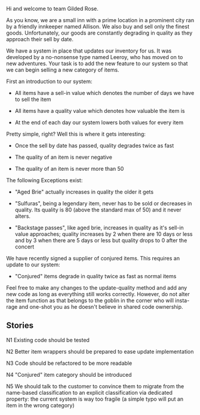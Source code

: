 Hi and welcome to team Gilded Rose.

As you know, we are a small inn with a prime location in a prominent city ran
by a friendly innkeeper named Allison.  We also buy and sell only the finest
goods. Unfortunately, our goods are constantly degrading in quality as they
approach their sell by date.

We have a system in place that updates our inventory for us. It was developed
by a no-nonsense type named Leeroy, who has moved on to new adventures. Your
task is to add the new feature to our system so that we can begin selling a
new category of items.

First an introduction to our system:

  - All items have a sell-in value which denotes the number of days we have to
    sell the item

  - All items have a quality value which denotes how valuable the item is

  - At the end of each day our system lowers both values for every item

Pretty simple, right? Well this is where it gets interesting:

  - Once the sell by date has passed, quality degrades twice as fast

  - The quality of an item is never negative

  - The quality of an item is never more than 50

The following Exceptions exist:

  - "Aged Brie" actually increases in quality the older it gets

  - "Sulfuras", being a legendary item, never has to be sold or decreases in
    quality. Its quality is 80 (above the standard max of 50) and it never alters.

  - "Backstage passes", like aged brie, increases in quality as it's sell-in
    value approaches; quality increases by 2 when there are 10 days or less
    and by 3 when there are 5 days or less but quality drops to 0 after the
    concert

We have recently signed a supplier of conjured items. This requires an update
to our system:

  - "Conjured" items degrade in quality twice as fast as normal items

Feel free to make any changes to the update-quality method and add any new code
as long as everything still works correctly. However, do not alter the item
function as that belongs to the goblin in the corner who will insta-rage and
one-shot you as he doesn't believe in shared code ownership.

## Stories

N1 Existing code should be tested

N2 Better item wrappers should be prepared to ease update implementation

N3 Code should be refactored to be more readable

N4 "Conjured" item category should be introduced

N5 We should talk to the customer to convince them to migrate from the name-based classification
to an explicit classification via dedicated property: the current system is way too fragile (a
simple typo will put an item in the wrong category)
